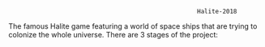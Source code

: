                                                         Halite-2018
                                                        
The famous Halite game featuring a world of space ships that are trying to colonize the whole universe.
There are 3 stages of the project:
